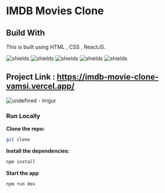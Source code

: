 # IMDB Movies Clone

## Build With
This is built using HTML , CSS , ReactJS.

![shields](https://img.shields.io/badge/HTML5-E34F26?style=for-the-badge&logo=html5&logoColor=white)
![shields](https://img.shields.io/badge/CSS3-1572B6?style=for-the-badge&logo=css3&logoColor=white)
![shields](https://img.shields.io/badge/React-20232A?style=for-the-badge&logo=react&logoColor=61DAFB)
![shields](https://img.shields.io/badge/React_Router-CA4245?style=for-the-badge&logo=react-router&logoColor=white)
![shields](https://img.shields.io/badge/Vercel-000000?style=for-the-badge&logo=vercel&logoColor=white)



## Project Link : <https://imdb-movie-clone-vamsi.vercel.app/>

![undefined - Imgur](https://github.com/user-attachments/assets/e56852da-f95b-4a31-b634-aa2173db9918)

### Run Locally 


**Clone the repo:**

```bash
git clone
```

**Install the dependencies:**

```bash
npm install
```


**Start the app**

```bash
npm run dev
```
